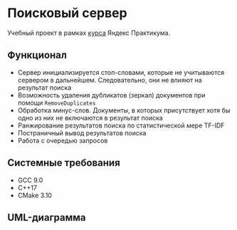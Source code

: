 # Поисковый сервер
Учебный проект в рамках [курса](https://practicum.yandex.ru/cpp/?from=catalog) Яндекс Практикума.

## Функционал
* Сервер инициализируется стоп-словами, которые не учитываются сервером в дальнейшем. Следовательно, они не влияют на результат поиска
* Возможность удаления дубликатов (зеркал) документов при помощи `RemoveDuplicates`
* Обработка минус-слов. Документы, в которых присутствует хотя бы одно из них не включаются в результат поиска
* Ранжирование результатов поиска по статистической мере TF-IDF
* Постраничный вывод результатов поиска
* Работа с очередью запросов

## Системные требования
* GCC 9.0
* C++17
* СMake 3.10

## UML-диаграмма
